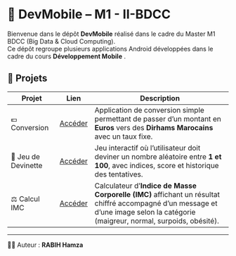 # 📱 DevMobile – M1 - II-BDCC

Bienvenue dans le dépôt **DevMobile** réalisé dans le cadre du Master M1 BDCC (Big Data & Cloud Computing).  
Ce dépôt regroupe plusieurs applications Android développées dans le cadre du cours **Développement Mobile** .

## 🚀 Projets

| Projet | Lien                    | Description |
|--------|-------------------------|-------------|
| 💶 Conversion | [Accéder](./Conversion) | Application de conversion simple permettant de passer d’un montant en **Euros** vers des **Dirhams Marocains** avec un taux fixe. |
| 🎲 Jeu de Devinette | [Accéder](./JeuDeviner) | Jeu interactif où l’utilisateur doit deviner un nombre aléatoire entre **1 et 100**, avec indices, score et historique des tentatives. |
| ⚖️ Calcul IMC | [Accéder](./IMC)  | Calculateur d’**Indice de Masse Corporelle (IMC)** affichant un résultat chiffré accompagné d’un message et d’une image selon la catégorie (maigreur, normal, surpoids, obésité). |

---
👨‍💻 Auteur : **RABIH Hamza**  

